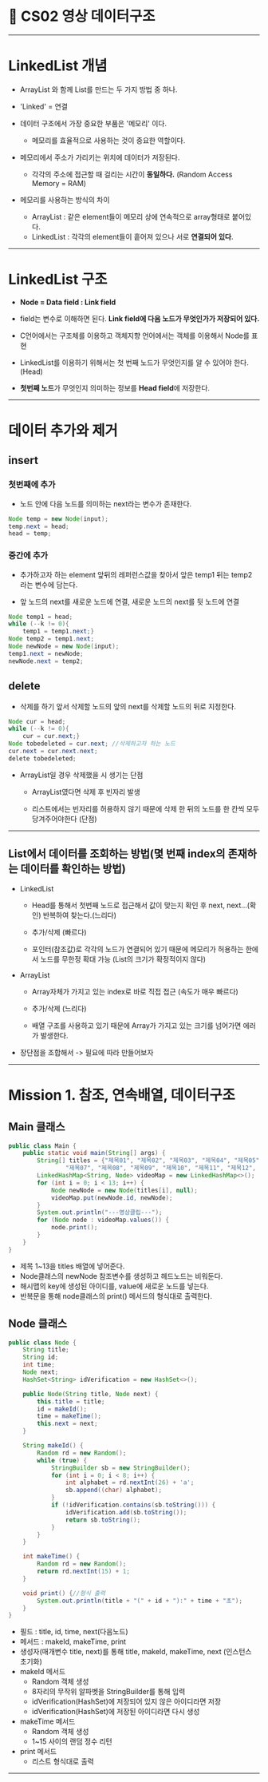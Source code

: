 🎯 CS02 영상 데이터구조
=

---

# LinkedList 개념

- ArrayList 와 함께 List를 만드는 두 가지 방법 중 하나.

- 'Linked' = 연결

- 데이터 구조에서 가장 중요한 부품은 '메모리' 이다.
  - 메모리를 효율적으로 사용하는 것이 중요한 역할이다.

- 메모리에서 주소가 가리키는 위치에 데이터가 저장된다.
  - 각각의 주소에 접근할 때 걸리는 시간이 **동일하다.** (Random Access Memory = RAM)

- 메모리를 사용하는 방식의 차이
  - ArrayList : 같은 element들이 메모리 상에 연속적으로 array형태로 붙어있다.
  - LinkedList : 각각의 element들이 흩어져 있으나 서로 **연결되어 있다**.

---

# LinkedList 구조

- **Node = Data field : Link field**

- field는 변수로 이해하면 된다. **Link field에 다음 노드가 무엇인가가 저장되어 있다.**

- C언어에서는 구조체를 이용하고 객체지향 언어에서는 객체를 이용해서 Node를 표현

- LinkedList를 이용하기 위해서는 첫 번째 노드가 무엇인지를 알 수 있어야 한다. (Head)

- **첫번째 노드**가 무엇인지 의미하는 정보를 **Head field**에 저장한다.

---

# 데이터 추가와 제거

## insert

### 첫번째에 추가

- 노드 안에 다음 노드를 의미하는 next라는 변수가 존재한다.
```java
Node temp = new Node(input);
temp.next = head;
head = temp;
```

### 중간에 추가

- 추가하고자 하는 element 앞뒤의 레퍼런스값을 찾아서 앞은 temp1 뒤는 temp2 라는 변수에 담는다.

- 앞 노드의 next를 새로운 노드에 연결, 새로운 노드의 next를 뒷 노드에 연결

```java
Node temp1 = head;
while (--k != 0){
    temp1 = temp1.next;}
Node temp2 = temp1.next;
Node newNode = new Node(input);
temp1.next = newNode;
newNode.next = temp2;
```

## delete

- 삭제를 하기 앞서 삭제할 노드의 앞의 next를 삭제할 노드의 뒤로 지정한다.

```java
Node cur = head;
while (--k != 0){
    cur = cur.next;}
Node tobedeleted = cur.next; //삭제하고자 하는 노드
cur.next = cur.next.next;
delete tobedeleted;
```
- ArrayList일 경우 삭제했을 시 생기는 단점

  - ArrayList였다면 삭제 후 빈자리 발생

  - 리스트에서는 빈자리를 허용하지 않기 때문에 삭제 한 뒤의 노드를 한 칸씩 모두 당겨주어야한다 (단점)

---

## List에서 데이터를 조회하는 방법(몇 번째 index의 존재하는 데이터를 확인하는 방법)

- LinkedList

  - Head를 통해서 첫번째 노드로 접근해서 값이 맞는지 확인 후 next, next...(확인) 반복하여 찾는다.(느리다)

  - 추가/삭제 (빠르다)
  
  - 포인터(참조값)로 각각의 노드가 연결되어 있기 때문에 메모리가 허용하는 한에서 노드를 무한정 확대 가능 (List의 크기가 확정적이지 않다)

- ArrayList

  - Array자체가 가지고 있는 index로 바로 직접 접근 (속도가 매우 빠르다)

  - 추가/삭제 (느리다)

  - 배열 구조를 사용하고 있기 때문에 Array가 가지고 있는 크기를 넘어가면 에러가 발생한다.

- 장단점을 조합해서 -> 필요에 따라 만들어보자

---

# Mission 1. 참조, 연속배열, 데이터구조
## Main 클래스
```java
public class Main {
    public static void main(String[] args) {
        String[] titles = {"제목01", "제목02", "제목03", "제목04", "제목05", "제목06",
                "제목07", "제목08", "제목09", "제목10", "제목11", "제목12", "제목13"};
        LinkedHashMap<String, Node> videoMap = new LinkedHashMap<>();
        for (int i = 0; i < 13; i++) {
            Node newNode = new Node(titles[i], null);
            videoMap.put(newNode.id, newNode);
        }
        System.out.println("---영상클립---");
        for (Node node : videoMap.values()) {
            node.print();
        }
    }
}
```
- 제목 1~13을 titles 배열에 넣어준다.
- Node클래스의 newNode 참조변수를 생성하고 헤드노드는 비워둔다.
- 해시맵의 key에 생성된 아이디를, value에 새로운 노드를 넣는다.
- 반복문을 통해 node클래스의 print() 메서드의 형식대로 출력한다.

## Node 클래스
```java
public class Node {
    String title;
    String id;
    int time;
    Node next;
    HashSet<String> idVerification = new HashSet<>();

    public Node(String title, Node next) {
        this.title = title;
        id = makeId();
        time = makeTime();
        this.next = next;
    }

    String makeId() {
        Random rd = new Random();
        while (true) {
            StringBuilder sb = new StringBuilder();
            for (int i = 0; i < 8; i++) {
                int alphabet = rd.nextInt(26) + 'a';
                sb.append((char) alphabet);
            }
            if (!idVerification.contains(sb.toString())) {
                idVerification.add(sb.toString());
                return sb.toString();
            }
        }
    }

    int makeTime() {
        Random rd = new Random();
        return rd.nextInt(15) + 1;
    }

    void print() {//형식 출력
        System.out.println(title + "(" + id + "):" + time + "초");
    }
}
```
- 필드 : title, id, time, next(다음노드)
- 메서드 : makeId, makeTime, print
- 생성자(매개변수 title, next)를 통해 title, makeId, makeTime, next (인스턴스 초기화)
- makeId 메서드
  - Random 객체 생성
  - 8자리의 무작위 알파벳을 StringBuilder를 통해 입력
  - idVerification(HashSet)에 저장되어 있지 않은 아이디라면 저장
  - idVerification(HashSet)에 저장된 아이디라면 다시 생성
- makeTime 메서드
  - Random 객체 생성
  - 1~15 사이의 랜덤 정수 리턴
- print 메서드
  - 리스트 형식대로 출력
---
